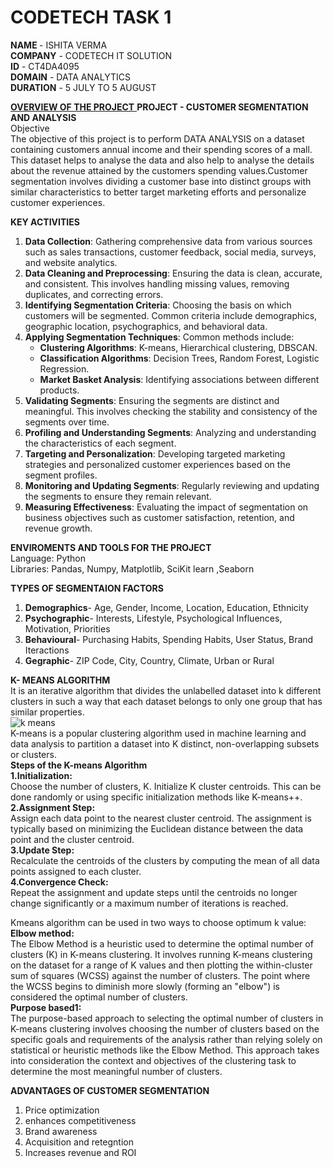 # CODETECH TASK 1
<b>NAME </b>- ISHITA VERMA <br>
<b>COMPANY</b> - CODETECH IT SOLUTION<br>
<b>ID</b> - CT4DA4095<br>
<b>DOMAIN</b> - DATA ANALYTICS<br>
<b>DURATION</b> - 5 JULY TO 5 AUGUST<br>

<b> <u>OVERVIEW OF THE PROJECT</b> </u> 
 <b> PROJECT - CUSTOMER SEGMENTATION AND ANALYSIS</b><br>
 Objective <br>
 The objective of this project is to perform DATA ANALYSIS on a dataset containing customers annual income and their spending scores of a mall. This dataset helps to analyse the data and also help to analyse the details about the revenue attained by the customers spending values.Customer segmentation involves dividing a customer base into distinct groups with similar characteristics to better target marketing efforts and personalize customer experiences.<br>

**KEY ACTIVITIES** <br>
1. **Data Collection**: Gathering comprehensive data from various sources such as sales transactions, customer feedback, social media, surveys, and website analytics. <br>
2. **Data Cleaning and Preprocessing**: Ensuring the data is clean, accurate, and consistent. This involves handling missing values, removing duplicates, and correcting errors.<br>
3. **Identifying Segmentation Criteria**: Choosing the basis on which customers will be segmented. Common criteria include demographics, geographic location, psychographics, and behavioral data.<br>
4. **Applying Segmentation Techniques**: Common methods include:<br>
   - **Clustering Algorithms**: K-means, Hierarchical clustering, DBSCAN.<br>
   - **Classification Algorithms**: Decision Trees, Random Forest, Logistic Regression.<br>
   - **Market Basket Analysis**: Identifying associations between different products.<br>
5. **Validating Segments**: Ensuring the segments are distinct and meaningful. This involves checking the stability and consistency of the segments over time.<br>
6. **Profiling and Understanding Segments**: Analyzing and understanding the characteristics of each segment. <br>
7. **Targeting and Personalization**: Developing targeted marketing strategies and personalized customer experiences based on the segment profiles.<br> 
8. **Monitoring and Updating Segments**: Regularly reviewing and updating the segments to ensure they remain relevant. <br>
9. **Measuring Effectiveness**: Evaluating the impact of segmentation on business objectives such as customer satisfaction, retention, and revenue growth.<br>

**ENVIROMENTS AND TOOLS FOR THE PROJECT**<br>
Language: Python<br>
Libraries: Pandas, Numpy, Matplotlib, SciKit learn ,Seaborn<br>

 **TYPES OF SEGMENTAION FACTORS**<br>
1. **Demographics**- Age, Gender, Income, Location, Education, Ethnicity<br>
2. **Psychographic**- Interests, Lifestyle, Psychological Influences, Motivation, Priorities<br>
3. **Behavioural**- Purchasing Habits, Spending Habits, User Status, Brand Iteractions<br>
4. **Gegraphic**- ZIP Code, City, Country, Climate, Urban or Rural<br>

**K- MEANS ALGORITHM**<br>
It is an iterative algorithm that divides the unlabelled dataset into k different clusters in such a way that each dataset belongs to only one group that has similar properties.<br>
![k means](https://github.com/Ishita-verma20/CODETECH_TASK_1/assets/174854145/0be2399e-e062-4f77-9117-fbbd05131526)<br>
K-means is a popular clustering algorithm used in machine learning and data analysis to partition a dataset into K distinct, non-overlapping subsets or clusters.<br>
**Steps of the K-means Algorithm**<br>
**1.Initialization:**<br>
Choose the number of clusters, K. Initialize K cluster centroids. This can be done randomly or using specific initialization methods like K-means++.<br>
**2.Assignment Step:**<br>
Assign each data point to the nearest cluster centroid. The assignment is typically based on minimizing the Euclidean distance between the data point and the cluster centroid.<br>
**3.Update Step:**<br>
Recalculate the centroids of the clusters by computing the mean of all data points assigned to each cluster.<br>
**4.Convergence Check:**<br>
Repeat the assignment and update steps until the centroids no longer change significantly or a maximum number of iterations is reached.<br>

Kmeans algorithm can be used in two  ways to choose optimum k value:<br>
**Elbow method:**<br>
The Elbow Method is a heuristic used to determine the optimal number of clusters (K) in K-means clustering. It involves running K-means clustering on the dataset for a range of K values and then plotting the within-cluster sum of squares (WCSS) against the number of clusters. The point where the WCSS begins to diminish more slowly (forming an "elbow") is considered the optimal number of clusters.<br>
**Purpose based1:**<br>
The purpose-based approach to selecting the optimal number of clusters in K-means clustering involves choosing the number of clusters based on the specific goals and requirements of the analysis rather than relying solely on statistical or heuristic methods like the Elbow Method. This approach takes into consideration the context and objectives of the clustering task to determine the most meaningful number of clusters.<br>

**ADVANTAGES OF CUSTOMER SEGMENTATION**<br>
1. Price optimization<br>
 2. enhances competitiveness<br>
 3. Brand awareness<br>
 4. Acquisition and retegntion<br>
 5. Increases revenue and ROI<br>



